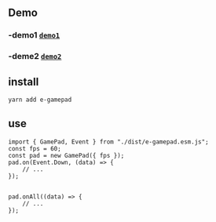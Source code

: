 ## Demo
### -demo1  [`demo1`](https://e-gamepad.vercel.app/move.html)
### -deme2  [`demo2`](https://e-gamepad.vercel.app/index.html)

## install
```
yarn add e-gamepad
```

## use
```
import { GamePad, Event } from "./dist/e-gamepad.esm.js";
const fps = 60;
const pad = new GamePad({ fps });
pad.on(Event.Down, (data) => {
    // ...
});


pad.onAll((data) => {
    // ...
});
```